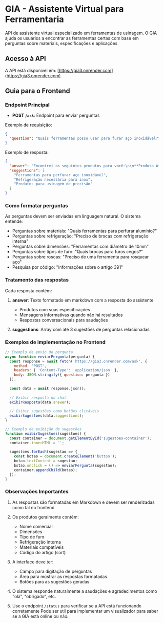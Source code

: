# GIA - Assistente Virtual para Ferramentaria

API de assistente virtual especializado em ferramentas de usinagem. O GIA ajuda os usuários a encontrar as ferramentas certas com base em perguntas sobre materiais, especificações e aplicações.

## Acesso à API

A API está disponível em: [https://gia3.onrender.com](https://gia3.onrender.com)

## Guia para o Frontend

### Endpoint Principal

- **POST `/ask`**: Endpoint para enviar perguntas

Exemplo de requisição:
```json
{
  "question": "Quais ferramentas posso usar para furar aço inoxidável?"
}
```

Exemplo de resposta:
```json
{
  "answer": "Encontrei os seguintes produtos para você:\n\n**Produto A**\nDimensões: 5-10mm\nTipo de Furo: Passante\nRefrigeração Interna: Sim\nMateriais que pode perfurar:\n• Aços em geral\n• Aços inoxidável\nCódigo do Artigo: 391\nLink: https://webshop.exemplo.com\n\n**Produto B**\n...\n\nPosso ajudar com mais alguma informação sobre esses produtos?",
  "suggestions": [
    "Ferramentas para perfurar aço inoxidável",
    "Refrigeração necessária para inox",
    "Produtos para usinagem de precisão"
  ]
}
```

### Como formatar perguntas

As perguntas devem ser enviadas em linguagem natural. O sistema entende:

- Perguntas sobre materiais: "Quais ferramentas para perfurar alumínio?"
- Perguntas sobre refrigeração: "Preciso de brocas com refrigeração interna"
- Perguntas sobre dimensões: "Ferramentas com diâmetro de 10mm"
- Perguntas sobre tipos de furo: "Quais brocas para furos cegos?"
- Perguntas sobre roscas: "Preciso de uma ferramenta para rosquear aço"
- Pesquisa por código: "Informações sobre o artigo 391"

### Tratamento das respostas

Cada resposta contém:

1. **answer**: Texto formatado em markdown com a resposta do assistente
   - Produtos com suas especificações
   - Mensagens informativas quando não há resultados
   - Respostas conversacionais para saudações

2. **suggestions**: Array com até 3 sugestões de perguntas relacionadas

### Exemplos de implementação no Frontend

```javascript
// Exemplo de envio de pergunta
async function enviarPergunta(pergunta) {
  const response = await fetch('https://gia3.onrender.com/ask', {
    method: 'POST',
    headers: { 'Content-Type': 'application/json' },
    body: JSON.stringify({ question: pergunta })
  });
  
  const data = await response.json();
  
  // Exibir resposta no chat
  exibirResposta(data.answer);
  
  // Exibir sugestões como botões clicáveis
  exibirSugestoes(data.suggestions);
}

// Exemplo de exibição de sugestões
function exibirSugestoes(sugestoes) {
  const container = document.getElementById('sugestoes-container');
  container.innerHTML = '';
  
  sugestoes.forEach(sugestao => {
    const botao = document.createElement('button');
    botao.textContent = sugestao;
    botao.onclick = () => enviarPergunta(sugestao);
    container.appendChild(botao);
  });
}
```

### Observações Importantes

1. As respostas são formatadas em Markdown e devem ser renderizadas como tal no frontend
2. Os produtos geralmente contêm:
   - Nome comercial
   - Dimensões
   - Tipo de furo
   - Refrigeração interna
   - Materiais compatíveis
   - Código do artigo (sort)

3. A interface deve ter:
   - Campo para digitação de perguntas
   - Área para mostrar as respostas formatadas
   - Botões para as sugestões geradas

4. O sistema responde naturalmente a saudações e agradecimentos como "olá", "obrigado", etc.

5. Use o endpoint `/status` para verificar se a API está funcionando corretamente
   Pode ser util para implementar um visualizador para saber se a GIA está online ou não.
